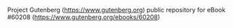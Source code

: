 Project Gutenberg (https://www.gutenberg.org) public repository for eBook #60208 (https://www.gutenberg.org/ebooks/60208)
